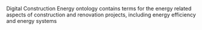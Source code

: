 Digital Construction Energy ontology contains terms for the energy related aspects of construction and renovation projects, including energy efficiency and energy systems
